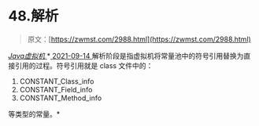 <!--yml
category: 未分类
date: 0001-01-01 00:00:00
--->

# 48.解析

> 原文：[https://zwmst.com/2988.html](https://zwmst.com/2988.html)

   [ *Java虚拟机* ](https://zwmst.com/java%e8%99%9a%e6%8b%9f%e6%9c%ba)*[ <time datetime="2021-09-14T23:18:50+08:00"> 2021-09-14 </time> ](https://zwmst.com/2988.html)  解析阶段是指虚拟机将常量池中的符号引用替换为直接引用的过程。符号引用就是 class 文件中的：

1.  CONSTANT_Class_info
2.  CONSTANT_Field_info
3.  CONSTANT_Method_info

等类型的常量。*